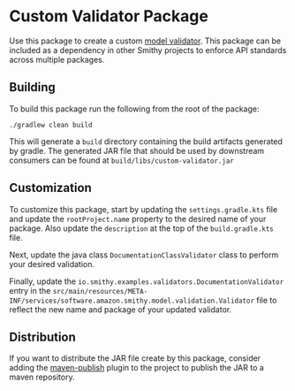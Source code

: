 # Custom Validator Package
Use this package to create a custom [model validator](https://smithy.io/2.0/spec/model-validation.html#validation).
This package can be included as a dependency in other Smithy projects to enforce API standards
across multiple packages.

## Building
To build this package run the following from the root of the package:

```
./gradlew clean build
```

This will generate a `build` directory containing the build artifacts generated by
gradle. The generated JAR file that should be used by downstream consumers can be
found at `build/libs/custom-validator.jar`


## Customization
To customize this package, start by updating the `settings.gradle.kts` file and update
the `rootProject.name` property to the desired name of your package. Also update the
`description` at the top of the `build.gradle.kts` file.

Next, update the java class `DocumentationClassValidator` class to perform your desired validation.

Finally, update the `io.smithy.examples.validators.DocumentationValidator` entry in the
`src/main/resources/META-INF/services/software.amazon.smithy.model.validation.Validator` file to reflect the
new name and package of your updated validator.

## Distribution
If you want to distribute the JAR file create by this package, consider adding the
[maven-publish](https://docs.gradle.org/current/userguide/publishing_maven.html) plugin to the project to publish the JAR to a maven repository.